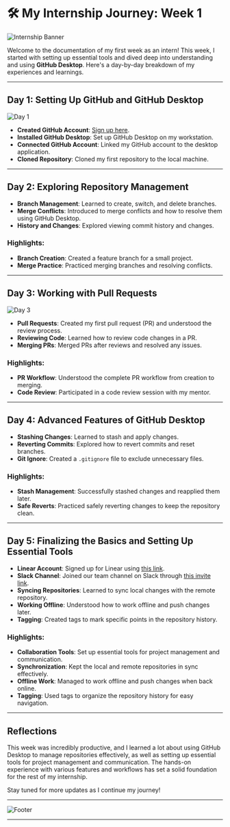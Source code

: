 # 🛠️ My Internship Journey: Week 1

![Internship Banner](https://via.placeholder.com/1000x300.png?text=My+Internship+Journey)


Welcome to the documentation of my first week as an intern! This week, I started with setting up essential tools and dived deep into understanding and using **GitHub Desktop**. Here's a day-by-day breakdown of my experiences and learnings.

---

## Day 1: Setting Up GitHub and GitHub Desktop

![Day 1](https://media.giphy.com/media/du3J3cXyzhj75IOgvA/giphy.gif)
- **Created GitHub Account**: [Sign up here](https://github.com/).
- **Installed GitHub Desktop**: Set up GitHub Desktop on my workstation.
- **Connected GitHub Account**: Linked my GitHub account to the desktop application.
- **Cloned Repository**: Cloned my first repository to the local machine.

---

## Day 2: Exploring Repository Management

- **Branch Management**: Learned to create, switch, and delete branches.
- **Merge Conflicts**: Introduced to merge conflicts and how to resolve them using GitHub Desktop.
- **History and Changes**: Explored viewing commit history and changes.

### Highlights:
- **Branch Creation**: Created a feature branch for a small project.
- **Merge Practice**: Practiced merging branches and resolving conflicts.

---

## Day 3: Working with Pull Requests

![Day 3](./mnt/data/coding_gif.gif)

- **Pull Requests**: Created my first pull request (PR) and understood the review process.
- **Reviewing Code**: Learned how to review code changes in a PR.
- **Merging PRs**: Merged PRs after reviews and resolved any issues.

### Highlights:
- **PR Workflow**: Understood the complete PR workflow from creation to merging.
- **Code Review**: Participated in a code review session with my mentor.

---

## Day 4: Advanced Features of GitHub Desktop

- **Stashing Changes**: Learned to stash and apply changes.
- **Reverting Commits**: Explored how to revert commits and reset branches.
- **Git Ignore**: Created a `.gitignore` file to exclude unnecessary files.

### Highlights:
- **Stash Management**: Successfully stashed changes and reapplied them later.
- **Safe Reverts**: Practiced safely reverting changes to keep the repository clean.

---

## Day 5: Finalizing the Basics and Setting Up Essential Tools

- **Linear Account**: Signed up for Linear using [this link](https://linear.app/).
- **Slack Channel**: Joined our team channel on Slack through [this invite link](https://join.slack.com/t/voldebug/shared_invite/zt-2iumetexw-POTY~yvapKdW6cvDGFCrTw).
- **Syncing Repositories**: Learned to sync local changes with the remote repository.
- **Working Offline**: Understood how to work offline and push changes later.
- **Tagging**: Created tags to mark specific points in the repository history.

### Highlights:
- **Collaboration Tools**: Set up essential tools for project management and communication.
- **Synchronization**: Kept the local and remote repositories in sync effectively.
- **Offline Work**: Managed to work offline and push changes when back online.
- **Tagging**: Used tags to organize the repository history for easy navigation.

---

## Reflections

This week was incredibly productive, and I learned a lot about using GitHub Desktop to manage repositories effectively, as well as setting up essential tools for project management and communication. The hands-on experience with various features and workflows has set a solid foundation for the rest of my internship.

Stay tuned for more updates as I continue my journey!

---

![Footer](https://via.placeholder.com/1000x100.png?text=End+of+Week+1)

---
